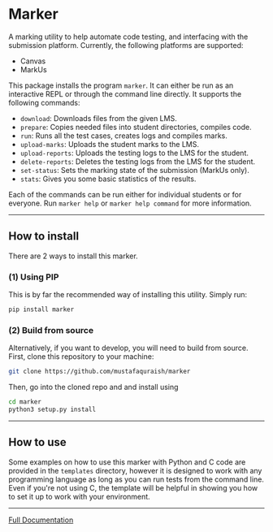 # Marker

A marking utility to help automate code testing, and interfacing with the submission platform. Currently, the following platforms are supported:

- Canvas
- MarkUs


This package installs the program `marker`. It can either be run as an interactive REPL or through the command line directly. It supports the following commands:

- `download`: Downloads files from the given LMS.
- `prepare`: Copies needed files into student directories, compiles code.
- `run`: Runs all the test cases, creates logs and compiles marks.
- `upload-marks`: Uploads the student marks to the LMS.
- `upload-reports`: Uploads the testing logs to the LMS for the student.
- `delete-reports`: Deletes the testing logs from the LMS for the student.
- `set-status`: Sets the marking state of the submission (MarkUs only).
- `stats`: Gives you some basic statistics of the results.

Each of the commands can be run either for individual students or for everyone. Run `marker help` or `marker help command` for more information.

---

## How to install

There are 2 ways to install this marker. 

### (1) Using PIP
This is by far the recommended way of installing this utility. Simply run:
```bash
pip install marker
```

### (2) Build from source

Alternatively, if you want to develop, you will need to build from source. First, clone this repository to your machine:

```bash
git clone https://github.com/mustafaquraish/marker
```

Then, go into the cloned repo and and install using
```bash
cd marker
python3 setup.py install
```

---

## How to use

Some examples on how to use this marker with Python and C code are provided
in the `templates` directory, however it is designed to work with any programming
language as long as you can run tests from the command line. Even if you're not
using C, the template will be helpful in showing you how to set it up to work
with your environment.

---

[Full Documentation](https://marker-docs.readthedocs.io/en/latest/)

